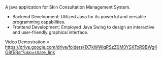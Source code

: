 A java application for Skin Consultation Management System.

* Backend Development: Utilized Java for its powerful and versatile programming capabilities.
* Frontend Development: Employed Java Swing to design an interactive and user-friendly graphical interface.

Video Demostration = https://drive.google.com/drive/folders/1X7kWWlqPSzZ0M0YSKTxR9BWg4O8fERsr?usp=share_link

